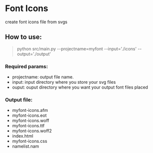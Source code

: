 # Font Icons
create font icons file from svgs
## How to use:
> python src/main.py --projectname=myfont --input='./icons' --output='./output'
### Required params:
* projectname: output file name.
* input: input directory where you store your svg files
* ouput: ouput directory where you want your output font files placed
### Output file:
- myfont-icons.afm
- myfont-icons.eot
- myfont-icons.woff
- myfont-icons.ttf
- myfont-icons.woff2
- index.html
- myfont-icons.css
- namelist.nam
